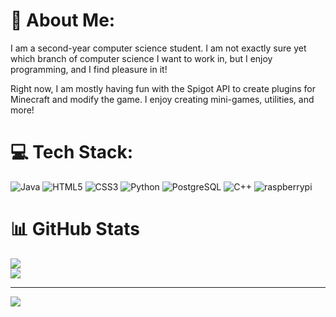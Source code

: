 
# 💫 About Me:
I am a second-year computer science student. I am not exactly sure yet which branch of computer science I want to work in, but I enjoy programming, and I find pleasure in it!

Right now, I am mostly having fun with the Spigot API to create plugins for Minecraft and modify the game. I enjoy creating mini-games, utilities, and more!

# 💻 Tech Stack:

![Java](https://img.shields.io/badge/java-%23ED8B00.svg?style=for-the-badge&logo=CoffeeScript&logoColor=white)
![HTML5](https://img.shields.io/badge/html5-%23E34F26.svg?style=for-the-badge&logo=html5&logoColor=white) 
![CSS3](https://img.shields.io/badge/css3-%231572B6.svg?style=for-the-badge&logo=css3&logoColor=white)
![Python](https://img.shields.io/badge/Python-306998.svg?style=for-the-badge&logo=Python&logoColor=white)
![PostgreSQL](https://img.shields.io/badge/PostgreSQL-5EAE33.svg?style=for-the-badge&logo=PostgreSQL&logoColor=white)
![C++](https://img.shields.io/badge/C++-AF27AA.svg?style=for-the-badge&logo=C++&logoColor=white)
![raspberrypi](https://img.shields.io/badge/raspberrypi-E42A2A.svg?style=for-the-badge&logo=raspberrypi&logoColor=white)



# 📊 GitHub Stats

![](https://github-readme-streak-stats.herokuapp.com/?user=sny1411&theme=dark&hide_border=true) </br>
![](https://github-readme-stats.vercel.app/api/top-langs/?username=sny1411&theme=dark&hide_border=true&include_all_commits=true&count_private=true&layout=compact)

---
[![](https://visitcount.itsvg.in/api?id=sny1411&label=Profile%20Views&color=0&icon=0&pretty=false)](https://visitcount.itsvg.in)



